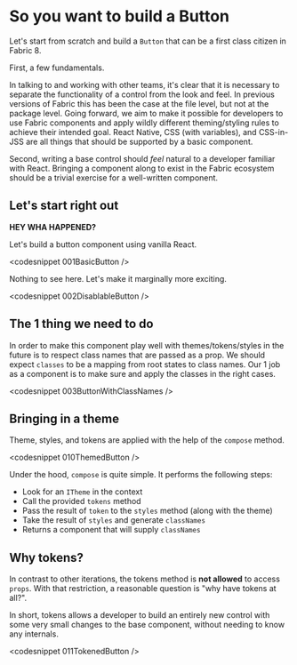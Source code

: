 # So you want to build a Button

Let's start from scratch and build a `Button` that can be a first class citizen in Fabric 8.

First, a few fundamentals.

In talking to and working with other teams, it's clear that it is necessary to
separate the functionality of a control from the look and feel. In previous versions of Fabric this has been
the case at the file level, but not at the package level. Going forward, we aim to make it possible for
developers to use Fabric components and apply wildly different theming/styling rules to achieve their intended
goal. React Native, CSS (with variables), and CSS-in-JSS are all things that should be supported by a basic
component.

Second, writing a base control should _feel_ natural to a developer familiar with React. Bringing a component
along to exist in the Fabric ecosystem should be a trivial exercise for a well-written component.

## Let's start right out

**HEY WHA HAPPENED?**

Let's build a button component using vanilla React.

<codesnippet 001BasicButton />

Nothing to see here. Let's make it marginally more exciting.

<codesnippet 002DisablableButton />

## The 1 thing we need to do

In order to make this component play well with themes/tokens/styles in the future is to respect class names that are
passed as a prop. We should expect `classes` to be a mapping from root states to class names. Our 1 job as a component is
to make sure and apply the classes in the right cases.

<codesnippet 003ButtonWithClassNames />

## Bringing in a theme

Theme, styles, and tokens are applied with the help of the `compose` method.

<codesnippet 010ThemedButton />

Under the hood, `compose` is quite simple. It performs the following steps:

- Look for an `ITheme` in the context
- Call the provided `tokens` method
- Pass the result of `token` to the `styles` method (along with the theme)
- Take the result of `styles` and generate `classNames`
- Returns a component that will supply `classNames`

## Why tokens?

In contrast to other iterations, the tokens method is **not allowed** to access
`props`. With that restriction, a reasonable question is "why have tokens at all?".

In short, tokens allows a developer to build an entirely new control with some very
small changes to the base component, without needing to know any internals.

<codesnippet 011TokenedButton />
